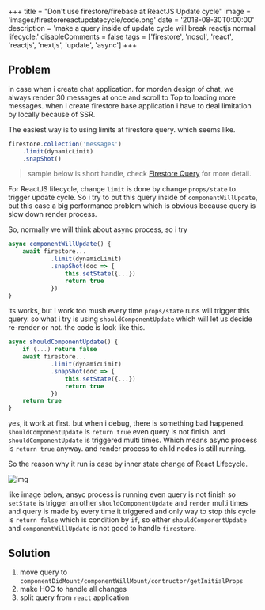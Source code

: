 +++
title = "Don't use firestore/firebase at ReactJS Update cycle"
image = 'images/firestorereactupdatecycle/code.png'
date = '2018-08-30T0:00:00'
description = 'make a query inside of update cycle will break reactjs normal lifecycle.'
disableComments = false
tags = ['firestore', 'nosql', 'react', 'reactjs', 'nextjs', 'update', 'async']
+++

## Problem

in case when i create chat application. for morden design of chat, we always render 30 messages at once and scroll to Top to loading more messages. when i create firestore base application i have to deal limitation by locally because of SSR. 

The easiest way is to using limits at firestore query. which seems like.

```javascript
firestore.collection('messages')
    .limit(dynamicLimit)
    .snapShot()
```
> sample below is short handle, check [Firestore Query](https://firebase.google.com/docs/firestore/query-data/queries) for more detail.

For ReactJS lifecycle, change `limit` is done by change `props/state` to trigger update cycle. So i try to put this query inside of `componentWillUpdate`, but this case a big performance problem which is obvious because query is slow down render process. 

So, normally we will think about async process, so i try

```javascript
async componentWillUpdate() {
    await firestore...
            .limit(dynamicLimit)
            .snapShot(doc => {
                this.setState({...})
                return true
            })
}
```

its works, but i work too mush every time `props/state` runs will trigger this query. so what i try is using `shouldComponentUpdate` which will let us decide re-render or not. the code is look like this.

```javascript
async shouldComponentUpdate() {
    if (...) return false
    await firestore...
            .limit(dynamicLimit)
            .snapShot(doc => {
                this.setState({...})
                return true
            })
    return true
}
```

yes, it work at first. but when i debug, there is something bad happened. `shouldComponentUpdate` is `return true` even query is not finish. and `shouldComponentUpdate` is triggered multi times. Which means async process is `return true` anyway. and render process to child nodes is still running.

So the reason why it run is case by inner state change of React Lifecycle. 

![img](/images/firestorereactupdatecycle/image01.png)


like image below, ansyc process is running even query is not finish so `setState` is trigger an other `shouldComponentUpdate` and `render` multi times and query is made by every time it triggered and only way to stop this cycle is `return false` which is condition by `if`, so either `shouldComponentUpdate` and `componentWillUpdate` is not good to handle `firestore`.

## Solution

1. move query to `componentDidMount/componentWillMount/contructor/getInitialProps`
2. make HOC to handle all changes
3. split query from `react` application
